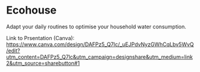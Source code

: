 # Ecohouse

Adapt your daily routines to optimise your household water consumption. 

Link to Prsentation (Canva): https://www.canva.com/design/DAFPz5_Q7lc/_uEJPdvNyzGWhCqLbv5WvQ/edit?utm_content=DAFPz5_Q7lc&utm_campaign=designshare&utm_medium=link2&utm_source=sharebutton#1
